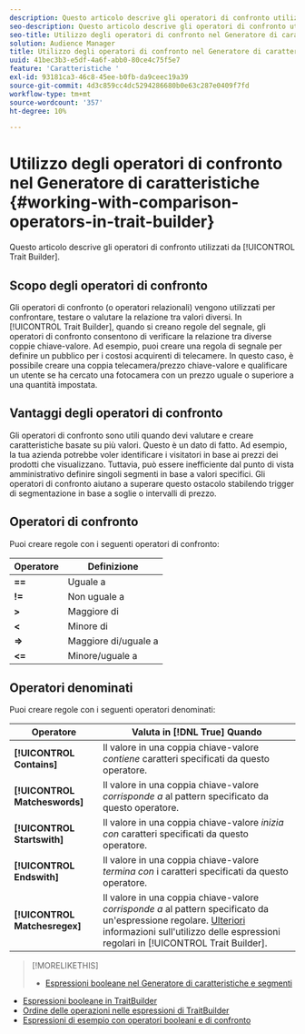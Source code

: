 ```yaml
---
description: Questo articolo descrive gli operatori di confronto utilizzati dal Generatore di caratteristiche.
seo-description: Questo articolo descrive gli operatori di confronto utilizzati dal Generatore di caratteristiche.
seo-title: Utilizzo degli operatori di confronto nel Generatore di caratteristiche
solution: Audience Manager
title: Utilizzo degli operatori di confronto nel Generatore di caratteristiche
uuid: 41bec3b3-e5df-4a6f-abb0-80ce4c75f5e7
feature: 'Caratteristiche '
exl-id: 93181ca3-46c8-45ee-b0fb-da9ceec19a39
source-git-commit: 4d3c859cc4dc5294286680b0e63c287e0409f7fd
workflow-type: tm+mt
source-wordcount: '357'
ht-degree: 10%

---
```


# Utilizzo degli operatori di confronto nel Generatore di caratteristiche {#working-with-comparison-operators-in-trait-builder}

Questo articolo descrive gli operatori di confronto utilizzati da [!UICONTROL Trait Builder].

## Scopo degli operatori di confronto

<!-- c_tb_comparison_operators.xml -->

Gli operatori di confronto (o operatori relazionali) vengono utilizzati per confrontare, testare o valutare la relazione tra valori diversi. In [!UICONTROL Trait Builder], quando si creano regole del segnale, gli operatori di confronto consentono di verificare la relazione tra diverse coppie chiave-valore. Ad esempio, puoi creare una regola di segnale per definire un pubblico per i costosi acquirenti di telecamere. In questo caso, è possibile creare una coppia telecamera/prezzo chiave-valore e qualificare un utente se ha cercato una fotocamera con un prezzo uguale o superiore a una quantità impostata.

## Vantaggi degli operatori di confronto

Gli operatori di confronto sono utili quando devi valutare e creare caratteristiche basate su più valori. Questo è un dato di fatto. Ad esempio, la tua azienda potrebbe voler identificare i visitatori in base ai prezzi dei prodotti che visualizzano. Tuttavia, può essere inefficiente dal punto di vista amministrativo definire singoli segmenti in base a valori specifici. Gli operatori di confronto aiutano a superare questo ostacolo stabilendo trigger di segmentazione in base a soglie o intervalli di prezzo.

## Operatori di confronto

Puoi creare regole con i seguenti operatori di confronto:

| Operatore | Definizione |
|---|---|
| **==** | Uguale a |
| **!=** | Non uguale a |
| **>** | Maggiore di |
| **&lt;** | Minore di |
| **=>** | Maggiore di/uguale a |
| **&lt;=** | Minore/uguale a |

## Operatori denominati

Puoi creare regole con i seguenti operatori denominati:

| Operatore | Valuta in [!DNL True] Quando |
|---|---|
| **[!UICONTROL Contains]** | Il valore in una coppia chiave-valore *contiene* caratteri specificati da questo operatore. |
| **[!UICONTROL Matcheswords]** | Il valore in una coppia chiave-valore *corrisponde a* al pattern specificato da questo operatore. |
| **[!UICONTROL Startswith]** | Il valore in una coppia chiave-valore *inizia con* caratteri specificati da questo operatore. |
| **[!UICONTROL Endswith]** | Il valore in una coppia chiave-valore *termina con* i caratteri specificati da questo operatore. |
| **[!UICONTROL Matchesregex]** | Il valore in una coppia chiave-valore *corrisponde a* al pattern specificato da un&#39;espressione regolare. [Ulteriori ](../../features/traits/trait-builder-regex.md) informazioni sull&#39;utilizzo delle espressioni regolari in  [!UICONTROL Trait Builder]. |

>[!MORELIKETHIS]
>
>* [Espressioni booleane nel Generatore di caratteristiche e segmenti](../../reference/boolean-expressions-tsb.md)
* [Espressioni booleane in TraitBuilder](../../reference/boolean-expressions-tsb.md)
* [Ordine delle operazioni nelle espressioni di TraitBuilder](../../features/traits/trait-operator-precedence.md)
* [Espressioni di esempio con operatori booleani e di confronto](../../features/traits/trait-expression-samples.md)

